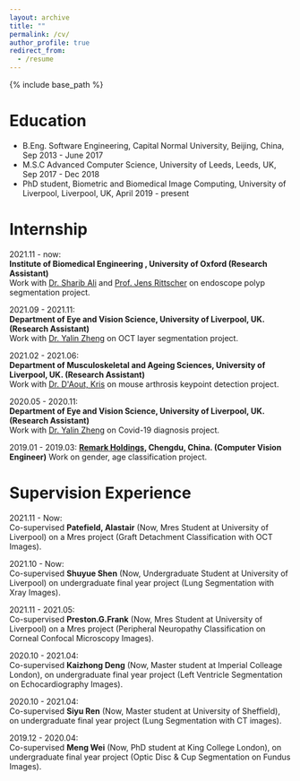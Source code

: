 ```yaml
---
layout: archive
title: ""
permalink: /cv/
author_profile: true
redirect_from:
  - /resume
---
```


{% include base_path %}

Education
======
* B.Eng. Software Engineering, Capital Normal University, Beijing, China, Sep 2013 - June 2017
* M.S.C Advanced Computer Science, University of Leeds, Leeds, UK, Sep 2017 - Dec 2018
* PhD student, Biometric and Biomedical Image Computing, University of Liverpool, Liverpool, UK, April 2019 - present


Internship
======
2021.11 - now:  
**Institute of Biomedical Engineering , University of Oxford (Research Assistant)**  
Work with [Dr. Sharib Ali](https://eng.ox.ac.uk/people/sharib-ali/) and [Prof.  Jens Rittscher](https://www.ndm.ox.ac.uk/team/jens-rittscher) on endoscope polyp segmentation project. 

2021.09 - 2021.11:  
**Department of Eye and Vision Science, University of Liverpool, UK. (Research Assistant)**  
Work with [Dr. Yalin Zheng](https://www.liverpool.ac.uk/life-course-and-medical-sciences/staff/yalin-zheng/) on OCT layer segmentation project.  

2021.02 - 2021.06:  
**Department of Musculoskeletal and Ageing Sciences, University of Liverpool, UK. (Research Assistant)**  
Work with [Dr. D'Aout, Kris](https://www.liverpool.ac.uk/life-course-and-medical-sciences/staff/kris-daout/) on mouse arthrosis keypoint detection project.  

2020.05 - 2020.11:  
**Department of Eye and Vision Science, University of Liverpool, UK. (Research Assistant)**  
Work with [Dr. Yalin Zheng](https://www.liverpool.ac.uk/life-course-and-medical-sciences/staff/yalin-zheng/) on Covid-19 diagnosis project.

2019.01 - 2019.03: 
**[Remark Holdings](https://www.remarkholdings.com/), Chengdu, China. (Computer Vision Engineer)**
Work on gender, age classification project.  


Supervision Experience
======
2021.11 - Now:  
Co-supervised **Patefield, Alastair** (Now, Mres Student at University of Liverpool) on a Mres project (Graft Detachment Classification with OCT Images).  

2021.10 - Now:  
Co-supervised **Shuyue Shen** (Now, Undergraduate Student at University of Liverpool) on undergraduate final year project (Lung Segmentation with Xray Images).  

2021.11 - 2021.05:  
Co-supervised **Preston.G.Frank** (Now, Mres Student at University of Liverpool) on a Mres project (Peripheral Neuropathy Classification on Corneal Confocal Microscopy Images).  

2020.10 - 2021.04:  
Co-supervised **Kaizhong Deng** (Now, Master student at Imperial Colleage London), on undergraduate final year project (Left Ventricle Segmentation on Echocardiography Images).  

2020.10 - 2021.04:  
Co-supervised **Siyu Ren** (Now, Master student at University of Sheffield), on undergraduate final year project (Lung Segmentation with CT images).  

2019.12 - 2020.04:  
Co-supervised **Meng Wei** (Now, PhD student at King College London), on undergraduate final year project (Optic Disc & Cup Segmentation on Fundus Images).  


  


